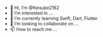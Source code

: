 - 👋 Hi, I’m @Keisuke2162
- 👀 I’m interested in ...
- 🌱 I’m currently learning Swift, Dart, Flutter
- 💞️ I’m looking to collaborate on ...
- 📫 How to reach me ...

<!---
Keisuke2162/Keisuke2162 is a ✨ special ✨ repository because its `README.md` (this file) appears on your GitHub profile.
You can click the Preview link to take a look at your changes.
--->
